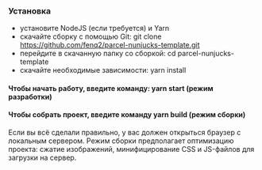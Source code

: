 ### Установка
* установите NodeJS (если требуется) и Yarn
* скачайте сборку с помощью Git: git clone https://github.com/fenq2/parcel-nunjucks-template.git
* перейдите в скачанную папку со сборкой: cd parcel-nunjucks-template
* скачайте необходимые зависимости: yarn install

#### Чтобы начать работу, введите команду: yarn start (режим разработки)
#### Чтобы собрать проект, введите команду yarn build (режим сборки)

Если вы всё сделали правильно, у вас должен открыться браузер с локальным сервером. Режим сборки предполагает оптимизацию проекта: сжатие изображений, минифицирование CSS и JS-файлов для загрузки на сервер.
